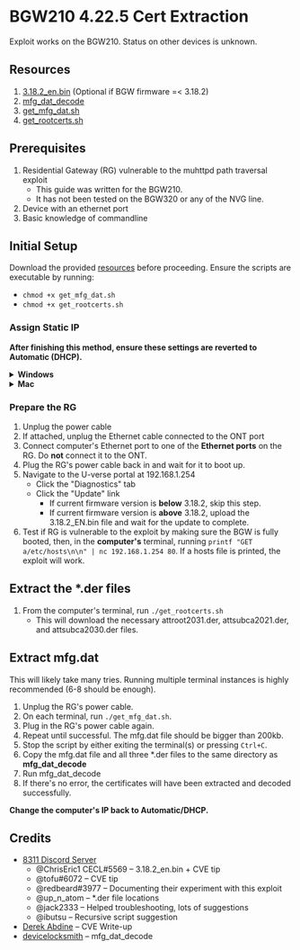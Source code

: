 # BGW210 4.22.5 Cert Extraction
Exploit works on the BGW210. Status on other devices is unknown.

## Resources
1. [3.18.2_en.bin](http://gateway.c01.sbcglobal.net/firmware/ALPHA/210/001E46/BGW210-700_3.18.2/spTurquoise210-700_3.18.2_ENG.bin) (Optional if BGW firmware =< 3.18.2)
2. [mfg_dat_decode](https://www.devicelocksmith.com/2018/12/eap-tls-credentials-decoder-for-nvg-and.html)
3. [get_mfg_dat.sh](https://raw.githubusercontent.com/mozzarellathicc/attcerts/main/get_mfg_dat.sh)
4. [get_rootcerts.sh](https://raw.githubusercontent.com/mozzarellathicc/attcerts/main/get_rootcerts.sh)

## Prerequisites <a name="prerequisites"></a>
1. Residential Gateway (RG) vulnerable to the muhttpd path traversal exploit
    - This guide was written for the BGW210.
    - It has not been tested on the BGW320 or any of the NVG line.
3. Device with an ethernet port
4. Basic knowledge of commandline

## Initial Setup <a name="init"></a>
Download the provided [resources](#resources) before proceeding. Ensure the scripts are executable by running:
- `chmod +x get_mfg_dat.sh`
- `chmod +x get_rootcerts.sh`


### Assign Static IP <a name="staticip"></a>
**After finishing this method, ensure these settings are reverted to Automatic (DHCP).**

<details>
    <summary><b>Windows</b></summary>
    <ol>
        <li>Settings → Network & Internet → Ethernet</li>
        <li>Select the active Ethernet connection</li>
        <li>Under IP settings, click "Edit"</li>
        <li>Change Automatic (DHCP) to Manual</li>
        <li>Toggle on IPv4</li>
        <li>Fill in the fields as follows:
            <ul>
                <li>IP address:
                    <ul>
                        <li>192.1.168.x (i.e., 192.1.168.200)</li>
                    </ul>
                </li>
                <li>Subnet prefix length:
                    <ul>
                        <li>24</li>
                        <li>If it says "Subnet Mask" instead, use 255.255.255.0</li>
                    </ul>
                </li>
                <li>Gateway:
                    <ul>
                        <li>192.168.1.254</li>
                    </ul>
                </li>
            </ul>
        </li>
    </ol>
</details>
<details>
    <summary><b>Mac</b></summary>
    <ol>
        <li>System Settings/Preferences → Network</li>
        <li>Select the active Ethernet connection
        <ul><li>*Ventura 13: Click Details*</li></ul></li>
        <li>Click "Advanced".</li>
        <li>Click "TCP/IP".</li>
        <li>Configure IPv4</li>
        <li>Set "Configure IPv4" to "Manually"</li>
        <li>Fill in the following details:
            <ul>
                <li>IP address:  
                    <ul>
                        <li>192.1.168.x (i.e., 192.1.168.200)</li>
                    </ul>
                </li>
                <li>Subnet Mask:
                    <ul>
                        <li>255.255.255.0</li>
                    </ul>
                </li>
                <li>Router:
                    <ul>
                        <li>192.168.1.254</li>
                    </ul>
                </li>
            </ul>
        </li>
        <li>Click "Apply" to save changes</li>
    </ol>
</details>

### Prepare the RG  
1. Unplug the power cable
2. If attached, unplug the Ethernet cable connected to the ONT port
3. Connect computer's Ethernet port to one of the **Ethernet ports** on the RG. Do **not** connect it to the ONT.
4. Plug the RG's power cable back in and wait for it to boot up.
5. Navigate to the U-verse portal at 192.168.1.254
    - Click the "Diagnostics" tab
    - Click the "Update" link
        - If current firmware version is **below** 3.18.2, skip this step.
        - If current firmware version is **above** 3.18.2, upload the 3.18.2_EN.bin file and wait for the update to complete.
6. Test if RG is vulnerable to the exploit by making sure the BGW is fully booted, then, in the **computer's** terminal, running `printf "GET a/etc/hosts\n\n" | nc 192.168.1.254 80`. If a hosts file is printed, the exploit will work.

## Extract the *.der files
1. From the computer's terminal, run `./get_rootcerts.sh`
   - This will download the necessary attroot2031.der, attsubca2021.der, and attsubca2030.der files.

## Extract mfg.dat
This will likely take many tries. Running multiple terminal instances is highly recommended (6-8 should be enough).
1. Unplug the RG's power cable.
2. On each terminal, run `./get_mfg_dat.sh`.
3. Plug in the RG's power cable again.
4. Repeat until successful. The mfg.dat file should be bigger than 200kb. 
5. Stop the script by either exiting the terminal(s) or pressing `Ctrl+C`.
11. Copy the mfg.dat file and all three *.der files to the same directory as **mfg_dat_decode**
12. Run mfg_dat_decode
13. If there's no error, the certificates will have been extracted and decoded successfully.

**Change the computer's IP back to Automatic/DHCP.**

## Credits
- [8311 Discord Server](https://discord.gg/c8HGajUEGk)
    - @ChrisEric1 CECL#5569 – 3.18.2_en.bin + CVE tip
    - @tofu#6072 – CVE tip
    - @redbeard#3977 – Documenting their experiment with this exploit
    - @up_n_atom – *.der file locations
    - @jack2333 – Helped troubleshooting, lots of suggestions
    - @ibutsu – Recursive script suggestion
- [Derek Abdine](https://derekabdine.com/blog/2022-arris-advisory.html) – CVE Write-up
- [devicelocksmith](https://www.devicelocksmith.com/2018/12/eap-tls-credentials-decoder-for-nvg-and.html) – mfg_dat_decode
